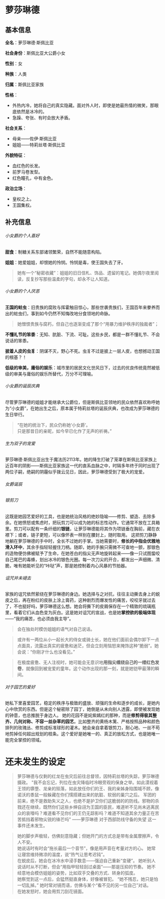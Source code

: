 # 萝莎琳德
## 基本信息
**全名**：萝莎琳德·斯佩比亚

**社会身份**：斯佩比亚大公爵小女

**性别**：女

**种族**：人类

**归属**：斯佩比亚家族

**性格**：
- 外热内冷，她将自己的真实隐藏。面对外人时，即使是她最热情的微笑，那眼底依然是冰冷的。
- 急躁、夸张、有时会放大矛盾。

**社会关系**：
- 母亲——佐伊·斯佩比亚
- 姐姐——特莉丝塔·斯佩比亚

**外貌特征**：
- 血红色的长发。
- 前罗马卷发型。
- 红色瞳孔，中有金色。

**政治立场**：
- 皇权之上。
- 王国集权。
## 补充信息
###### 小女爵的个人喜好
**甜食**：制糖关系东部诸领繁荣，自然不能随意构陷。

**姐姐**：她爱姐姐，却恨她的怜悯。怜悯是毒，使王国失去了牙。
>她有一个“秘密收藏”：姐姐的旧日信札、饰品、遗留的笔记。她偶尔夜里阅读，反复抄写那些温柔的字句，却永不让人知道。
###### 小女爵的个人厌恶
**王国的蛀虫**：旧贵族的腐败与挥霍触目惊心，那些世袭贵族们，王国百年来豢养而出的蛀虫们，事到如今仍然不知悔改地分食领地的命脉。
>她憎恨贵族与腐朽，但自己也逐渐变成了那个“用暴力维护秩序的独裁者”；

**不懂礼节的笨黍**：无知、肮脏、下流、可耻。这些乡民，都是一群不懂礼节、不会说话的笨黍。

**披着人皮的虫豸**：阴谋不灭，野心不死。虫豸不过是披上一层人皮，也想撼动王国的根基？！

**低级的审美，庸俗的娱乐**：城市里的居民文化世风日下，过去的优良传统竟然被低级的审美与庸俗的娱乐所替代，万分不可理喻。
###### 小女爵的诞辰庆典
尽管萝莎琳德的姐姐才能继承大公爵位，但是斯佩比亚领地的民众依然喜欢称呼她为“小女爵”，在她出生之后，原本属于特莉丝塔的诞辰庆典，也改成为萝莎琳德的生日举行。
>“在她的统治下，民众仍称她‘小女爵’。  
>只是那昔日的亲昵，如今早已化作了无声的祈祷。”
###### 生为双子的宠爱
萝莎琳德·斯佩比亚出生于魔法历2113年。她的降生打破了笼罩在斯佩比亚家族上近百年的阴影——斯佩比亚家族这一代的直系血脉之中，时隔多年终于同时出现了两位子嗣，绝嗣的阴霾似乎拨云见日，因此，萝莎琳德受到了极大的宠爱。
###### 女爵诞辰
###### ​银剪刀​
​这既是她园艺爱好的工具，也是她统治风格的绝妙隐喻——修剪、塑造、去除多余。在她愤怒或焦虑时，把玩剪刀可以成为她的标志性动作。它通常不放在工具箱里。剪刀可以配有一条纤细的​**​银链​**​，让萝莎琳德能将其作为项链垂在胸前，藏在衣襟下；或者，链子更短，可以像怀表一样别在腰封上，随时取用。
这把剪刀静静地躺在萝莎琳德的手中时，全长不过她的手掌。当她需要时，​**​修长的中指会优雅地滑入环中​**​，其余手指轻轻握住刀柄。随即，她的手腕只需微不可查地一颤，那银色的造物便仿佛被赋予了生命，在她苍白的指尖无声地旋转起来——像一只试图蛰咬自己尾巴的毒蜂，划出冰冷的银色光圈。每一次刀尖的开合，都发出一声细微、清脆，唯有她能听见的“咔哒”声，那是她控制着内心风暴的节拍器。
###### 诅咒并未褪去
家族的诅咒依然萦绕在萝莎琳德的身边。她选择与之对抗，往往主动撕去身上的蜕皮之后，再在粉红的皮肤上涂上膏药，这种剧烈而爆发性的痛苦，咬咬牙就过去了，不也挺好吗，萝莎琳德这么想。她会将撕下的皮屑保存在一个精致的琉璃瓶里，看着它们从血色变为灰白。这是她对诅咒的宣战，也是她​**​掌控欲的极端体现​**​——“我的痛苦，也必须由我主导”。

>会在独处时模仿姐姐的语气对自己说话。

>或许有一两位从小一起长大的侍女或骑士长，她在他们面前会偶尔卸下一点点面具，流露出真实的疲惫和迷茫，但会立刻用恼怒来掩饰这种“脆弱”。她会说：“你刚才什么也没看见。”

>在极度疲惫、无人注视时，她可能会无意识地​**​用指尖缠绕自己的一缕红色发卷​**​，就像回到被宠爱的童年。这个动作出现的那一刻，就是她铠甲最薄的瞬间。
###### 对于园艺的爱好
她私下里喜爱园艺，稳定的秩序与极致的盛放、顽强的生命和逐步的成长，是她内心中欣赏的东西。但是这个秘密除了园丁，她倒是从未向别人透露，即使被发现她的钟意，也总推脱于身边人。
她的花园不是姹紫嫣红的那种，而是​**​修剪得极其整齐、几何对称、不容一丝杂草的园艺​**​。比如整齐的黄杨木篱、严格按照品种和颜色排列的玫瑰丛、修剪成标准球形的灌木。她会亲自拿着银剪刀，耐心地、一丝不苟地剪掉任何超出规划的枝条。这个爱好是她唯一的、真正的放松方式，也是她唯一能完全掌控的领域。
# 还未发生的设定
>萝莎琳德与仅剩的红龙在虫灾后前往总督领，因特莉丝塔的失踪，萝莎琳德摄政。
>"我不会忘记，列位在虫灾降临时冷眼旁观的保身之举。如此漠视着王领的隳堕、龙亲的殒落，如此放任你们的王、我的亲姊身陷围城不顾，像诺沃的黍鼠一般躲藏在你们懦搭建出来的肮脏、软弱的巢穴之后。
>军团的前来，绝不是救助失义之人，也绝不是护卫你们这脆弱的的防线。邪物的杀戮还在继续，既然你们这些乡绅自诩为王国的臣民，难道听不见尚未逃离民众的哀嚎吗？难道看不见你们的王仍无踪影吗？难道不知道其余力量正在苦苦抵挡着邪物尖锐的锋芒吗"
>																			——萝莎琳德
>																	对于西部防线守备的失望
>这一事件还未发生。

>她的脚步声极轻，仿佛刻意隐藏；但她开门的方式总是带有金属摩擦声，令人不安。  
>她说话时有时会“拖长最后一个音节”，像是用声音在考量对方的心。
>她常让寝宫维持微凉的温度，说“热气让思考迟钝”。  
>在蜕皮后，她会在冰冷水中浸手数息——强迫自己重新“变硬”。
>她听别人说话时从不打断，但会“用指甲轻轻刮过桌面”——那是压抑的节奏。
>她不经意地会模仿姐姐的姿势，比如双手交叠的方式、转身的弧度。  
>她察觉到这一点后，会猛然挺直身体，好像被冒犯。
>“她不残忍，她只是怕一切乱掉。”
>她时常对镜而语，仿佛与某个“看不见的另一位自己”对话。  
>在她发怒时，她会用剪刀刮花镜面。